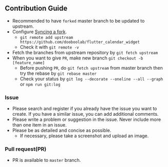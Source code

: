 ## Contribution Guide

- Recommended to have `forked` master branch to be updated to upstream.
- Configure [Syncing a fork](https://help.github.com/articles/configuring-a-remote-for-a-fork/).
  - `git remote add upstream https://github.com/dooboolab/flutter_calendar_widget`
  - Check it with `git remote -v`
- Fetch the branches from upstream repository by `git fetch upstream`
- When you want to give `PR`, make new branch `git checkout -b [feature_name]`
  - Before pushing `PR`, do `git fetch upstream` from master branch then try the rebase by `git rebase master`
  - Check your status by `git log --decorate --oneline --all --graph` or `npm run git:log`

### Issue

- Please search and register if you already have the issue you want to create. If you have a similar issue, you can add additional comments.
- Please write a problem or suggestion in the issue. Never include more than one item in an issue.
- Please be as detailed and concise as possible.
  - If necessary, please take a screenshot and upload an image.

### Pull request(PR)

- PR is available to `master` branch.
